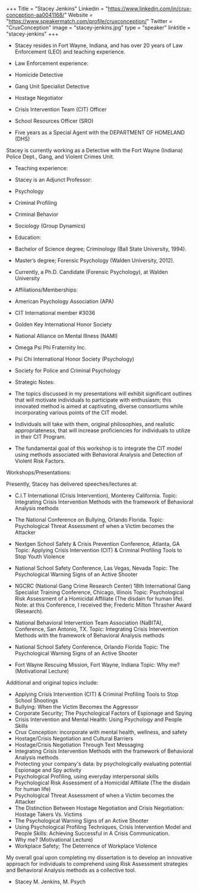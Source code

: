 +++
Title = "Stacey Jenkins"
Linkedin = "https://www.linkedin.com/in/crux-conception-aa0041168/"
Website = "https://www.speakermatch.com/profile/cruxconception/"
Twitter = "CruxConception"
image = "stacey-jenkins.jpg"
type = "speaker"
linktitle = "stacey-jenkins"
+++
* Stacey resides in Fort Wayne, Indiana, and has over 20 years of Law Enforcement (LEO) and teaching experience.

* Law Enforcement experience:

* Homicide Detective
* Gang Unit Specialist Detective
* Hostage Negotiator
* Crisis Intervention Team (CIT) Officer
* School Resources Officer (SRO)
* Five years as a Special Agent with the DEPARTMENT OF HOMELAND (DHS)

Stacey is currently working as a Detective with the Fort Wayne (Indiana) Police Dept., Gang, and Violent Crimes Unit.

* Teaching experience:

* Stacey is an Adjunct Professor:

* Psychology
* Criminal Profiling
* Criminal Behavior
* Sociology (Group Dynamics)

* Education:

* Bachelor of Science degree; Criminology (Ball State University,
1994).

* Master’s degree; Forensic Psychology (Walden University,
2012).

* Currently, a Ph.D. Candidate (Forensic Psychology), at Walden
University

* Affiliations/Memberships:

* American Psychology Association (APA)
* CIT International member #3036
* Golden Key International Honor Society
* National Alliance on Mental Illness (NAMI)
* Omega Psi Phi Fraternity Inc.
* Psi Chi International Honor Society (Psychology)
* Society for Police and Criminal Psychology

* Strategic Notes:

* The topics discussed in my presentations will exhibit significant outlines that will motivate individuals to participate with enthusiasm; this innovated method is aimed at captivating, diverse consortiums while incorporating various points of the CIT model.

* Individuals will take with them, original philosophies, and realistic appropriateness, that will increase proficiencies for individuals to utilize in their CIT Program.

* The fundamental goal of this workshop is to integrate the CIT model using methods associated with Behavioral Analysis and Detection of Violent Risk Factors.

Workshops/Presentations:

Presently, Stacey has delivered speeches/lectures at:

* C.I.T International (Crisis Intervention), Monterey California.
Topic: Integrating Crisis Intervention Methods with the framework of Behavioral Analysis methods

* The National Conference on Bullying, Orlando Florida.
Topic: Psychological Threat Assessment of when a Victim becomes the Attacker

* Nextgen School Safety & Crisis Prevention Conference, Atlanta, GA
Topic: Applying Crisis Intervention (CIT) & Criminal Profiling Tools to Stop Youth Violence

* National School Safety Conference, Las Vegas, Nevada
Topic: The Psychological Warning Signs of an Active Shooter

* NGCRC (National Gang Crime Research Center) 18th International Gang Specialist Training Conference, Chicago, Illinois
Topic: Psychological Risk Assessment of a Homicidal Affiliate (The disdain for human life).
Note: at this Conference, I received the; Frederic Milton Thrasher Award (Research).

* National Behavioral Intervention Team Association (NaBITA), Conference, San Antonio, TX.
Topic: Integrating Crisis Intervention Methods with the framework of Behavioral Analysis methods

* National School Safety Conference, Orlando Florida
Topic: The Psychological Warning Signs of an Active Shooter

* Fort Wayne Rescuing Mission, Fort Wayne, Indiana
Topic: Why me? (Motivational Lecture)

Additional and original topics include:

* Applying Crisis Intervention (CIT) & Criminal Profiling Tools to
Stop School Shootings
* Bullying: When the Victim Becomes the Aggressor
* Corporate Security; The Psychological Factors of Espionage and
Spying
* Crisis Intervention and Mental Health: Using Psychology and
People Skills
* Crux Conception: incorporate with mental health, wellness, and
safety
* Hostage/Crisis Negotiation and Cultural Barriers
* Hostage/Crisis Negotiation Through Text Messaging
* Integrating Crisis Intervention Methods with the framework of
Behavioral Analysis methods
* Protecting your company's data: by psychologically evaluating
potential Espionage and Spy activity
* Psychological Profiling, using everyday interpersonal skills
* Psychological Risk Assessment of a Homicidal Affiliate (The
the disdain for human life)
* Psychological Threat Assessment of when a Victim becomes the
Attacker
* The Distinction Between Hostage Negotiation and Crisis
Negotiation: Hostage Takers Vs. Victims
* The Psychological Warning Signs of an Active Shooter
* Using Psychological Profiling Techniques, Crisis Intervention
Model and People Skills: Achieving Successful in A Crisis
Communication.
* Why me? (Motivational Lecture)
* Workplace Safety; The Deterrence of Workplace Violence

My overall goal upon completing my dissertation is to develop an innovative approach for individuals to comprehend using Risk Assessment strategies and Behavioral Analysis methods as a collective tool.
- Stacey M. Jenkins, M. Psych
